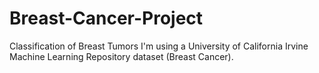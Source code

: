 # Breast-Cancer-Project
Classification of Breast Tumors
I'm using a University of California Irvine Machine Learning Repository dataset (Breast Cancer).
